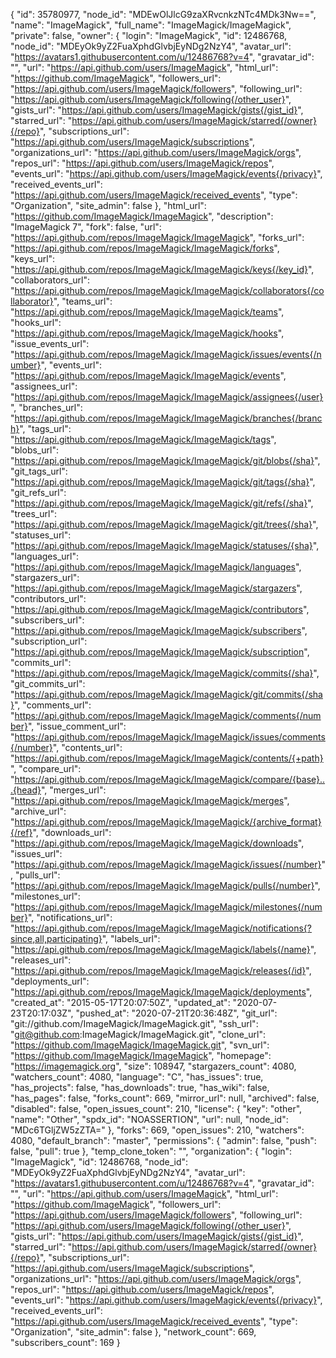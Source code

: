 {
  "id": 35780977,
  "node_id": "MDEwOlJlcG9zaXRvcnkzNTc4MDk3Nw==",
  "name": "ImageMagick",
  "full_name": "ImageMagick/ImageMagick",
  "private": false,
  "owner": {
    "login": "ImageMagick",
    "id": 12486768,
    "node_id": "MDEyOk9yZ2FuaXphdGlvbjEyNDg2NzY4",
    "avatar_url": "https://avatars1.githubusercontent.com/u/12486768?v=4",
    "gravatar_id": "",
    "url": "https://api.github.com/users/ImageMagick",
    "html_url": "https://github.com/ImageMagick",
    "followers_url": "https://api.github.com/users/ImageMagick/followers",
    "following_url": "https://api.github.com/users/ImageMagick/following{/other_user}",
    "gists_url": "https://api.github.com/users/ImageMagick/gists{/gist_id}",
    "starred_url": "https://api.github.com/users/ImageMagick/starred{/owner}{/repo}",
    "subscriptions_url": "https://api.github.com/users/ImageMagick/subscriptions",
    "organizations_url": "https://api.github.com/users/ImageMagick/orgs",
    "repos_url": "https://api.github.com/users/ImageMagick/repos",
    "events_url": "https://api.github.com/users/ImageMagick/events{/privacy}",
    "received_events_url": "https://api.github.com/users/ImageMagick/received_events",
    "type": "Organization",
    "site_admin": false
  },
  "html_url": "https://github.com/ImageMagick/ImageMagick",
  "description": "ImageMagick 7",
  "fork": false,
  "url": "https://api.github.com/repos/ImageMagick/ImageMagick",
  "forks_url": "https://api.github.com/repos/ImageMagick/ImageMagick/forks",
  "keys_url": "https://api.github.com/repos/ImageMagick/ImageMagick/keys{/key_id}",
  "collaborators_url": "https://api.github.com/repos/ImageMagick/ImageMagick/collaborators{/collaborator}",
  "teams_url": "https://api.github.com/repos/ImageMagick/ImageMagick/teams",
  "hooks_url": "https://api.github.com/repos/ImageMagick/ImageMagick/hooks",
  "issue_events_url": "https://api.github.com/repos/ImageMagick/ImageMagick/issues/events{/number}",
  "events_url": "https://api.github.com/repos/ImageMagick/ImageMagick/events",
  "assignees_url": "https://api.github.com/repos/ImageMagick/ImageMagick/assignees{/user}",
  "branches_url": "https://api.github.com/repos/ImageMagick/ImageMagick/branches{/branch}",
  "tags_url": "https://api.github.com/repos/ImageMagick/ImageMagick/tags",
  "blobs_url": "https://api.github.com/repos/ImageMagick/ImageMagick/git/blobs{/sha}",
  "git_tags_url": "https://api.github.com/repos/ImageMagick/ImageMagick/git/tags{/sha}",
  "git_refs_url": "https://api.github.com/repos/ImageMagick/ImageMagick/git/refs{/sha}",
  "trees_url": "https://api.github.com/repos/ImageMagick/ImageMagick/git/trees{/sha}",
  "statuses_url": "https://api.github.com/repos/ImageMagick/ImageMagick/statuses/{sha}",
  "languages_url": "https://api.github.com/repos/ImageMagick/ImageMagick/languages",
  "stargazers_url": "https://api.github.com/repos/ImageMagick/ImageMagick/stargazers",
  "contributors_url": "https://api.github.com/repos/ImageMagick/ImageMagick/contributors",
  "subscribers_url": "https://api.github.com/repos/ImageMagick/ImageMagick/subscribers",
  "subscription_url": "https://api.github.com/repos/ImageMagick/ImageMagick/subscription",
  "commits_url": "https://api.github.com/repos/ImageMagick/ImageMagick/commits{/sha}",
  "git_commits_url": "https://api.github.com/repos/ImageMagick/ImageMagick/git/commits{/sha}",
  "comments_url": "https://api.github.com/repos/ImageMagick/ImageMagick/comments{/number}",
  "issue_comment_url": "https://api.github.com/repos/ImageMagick/ImageMagick/issues/comments{/number}",
  "contents_url": "https://api.github.com/repos/ImageMagick/ImageMagick/contents/{+path}",
  "compare_url": "https://api.github.com/repos/ImageMagick/ImageMagick/compare/{base}...{head}",
  "merges_url": "https://api.github.com/repos/ImageMagick/ImageMagick/merges",
  "archive_url": "https://api.github.com/repos/ImageMagick/ImageMagick/{archive_format}{/ref}",
  "downloads_url": "https://api.github.com/repos/ImageMagick/ImageMagick/downloads",
  "issues_url": "https://api.github.com/repos/ImageMagick/ImageMagick/issues{/number}",
  "pulls_url": "https://api.github.com/repos/ImageMagick/ImageMagick/pulls{/number}",
  "milestones_url": "https://api.github.com/repos/ImageMagick/ImageMagick/milestones{/number}",
  "notifications_url": "https://api.github.com/repos/ImageMagick/ImageMagick/notifications{?since,all,participating}",
  "labels_url": "https://api.github.com/repos/ImageMagick/ImageMagick/labels{/name}",
  "releases_url": "https://api.github.com/repos/ImageMagick/ImageMagick/releases{/id}",
  "deployments_url": "https://api.github.com/repos/ImageMagick/ImageMagick/deployments",
  "created_at": "2015-05-17T20:07:50Z",
  "updated_at": "2020-07-23T20:17:03Z",
  "pushed_at": "2020-07-21T20:36:48Z",
  "git_url": "git://github.com/ImageMagick/ImageMagick.git",
  "ssh_url": "git@github.com:ImageMagick/ImageMagick.git",
  "clone_url": "https://github.com/ImageMagick/ImageMagick.git",
  "svn_url": "https://github.com/ImageMagick/ImageMagick",
  "homepage": "https://imagemagick.org",
  "size": 108947,
  "stargazers_count": 4080,
  "watchers_count": 4080,
  "language": "C",
  "has_issues": true,
  "has_projects": false,
  "has_downloads": true,
  "has_wiki": false,
  "has_pages": false,
  "forks_count": 669,
  "mirror_url": null,
  "archived": false,
  "disabled": false,
  "open_issues_count": 210,
  "license": {
    "key": "other",
    "name": "Other",
    "spdx_id": "NOASSERTION",
    "url": null,
    "node_id": "MDc6TGljZW5zZTA="
  },
  "forks": 669,
  "open_issues": 210,
  "watchers": 4080,
  "default_branch": "master",
  "permissions": {
    "admin": false,
    "push": false,
    "pull": true
  },
  "temp_clone_token": "",
  "organization": {
    "login": "ImageMagick",
    "id": 12486768,
    "node_id": "MDEyOk9yZ2FuaXphdGlvbjEyNDg2NzY4",
    "avatar_url": "https://avatars1.githubusercontent.com/u/12486768?v=4",
    "gravatar_id": "",
    "url": "https://api.github.com/users/ImageMagick",
    "html_url": "https://github.com/ImageMagick",
    "followers_url": "https://api.github.com/users/ImageMagick/followers",
    "following_url": "https://api.github.com/users/ImageMagick/following{/other_user}",
    "gists_url": "https://api.github.com/users/ImageMagick/gists{/gist_id}",
    "starred_url": "https://api.github.com/users/ImageMagick/starred{/owner}{/repo}",
    "subscriptions_url": "https://api.github.com/users/ImageMagick/subscriptions",
    "organizations_url": "https://api.github.com/users/ImageMagick/orgs",
    "repos_url": "https://api.github.com/users/ImageMagick/repos",
    "events_url": "https://api.github.com/users/ImageMagick/events{/privacy}",
    "received_events_url": "https://api.github.com/users/ImageMagick/received_events",
    "type": "Organization",
    "site_admin": false
  },
  "network_count": 669,
  "subscribers_count": 169
}
